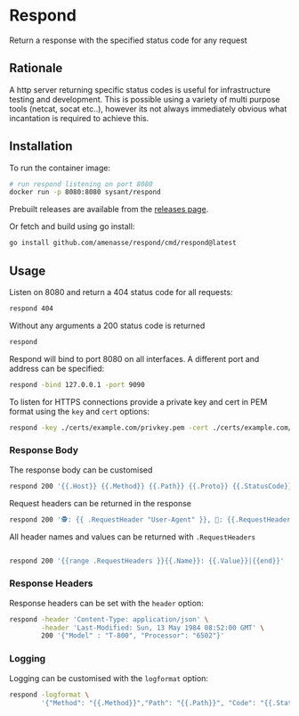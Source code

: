 # Respond

Return a response with the specified status code for any request

## Rationale

A http server returning specific status codes is useful for infrastructure testing and development. This is possible using a variety of multi purpose tools (netcat, socat etc..), however its not always immediately obvious what incantation is required to achieve this.


## Installation

To run the container image:

```bash
# run respond listening on port 8080
docker run -p 8080:8080 sysant/respond
```

Prebuilt releases are available from the [releases page](https://github.com/amenasse/respond/releases ).

Or fetch and build using go install:

```bash
go install github.com/amenasse/respond/cmd/respond@latest
```


## Usage

Listen on 8080 and return a 404 status code for all requests:

```bash
respond 404
```


Without any arguments a 200 status code is returned

```bash
respond
```

Respond will bind to port 8080 on all interfaces. A different port and address can be specified:

```bash
respond -bind 127.0.0.1 -port 9090
```


To listen for HTTPS connections provide a private key and cert in PEM format using the `key` and `cert` options:

```bash
respond -key ./certs/example.com/privkey.pem -cert ./certs/example.com/cert.pem
```

### Response Body

The response body can be customised

```bash
respond 200 '{{.Host}} {{.Method}} {{.Path}} {{.Proto}} {{.StatusCode}} {{.Description}}\n'
```

Request headers can be returned in the response

```bash
respond 200 '🕵: {{ .RequestHeader "User-Agent" }}, 👻: {{.RequestHeader "Host"}}'
```


All header names and values can be returned with `.RequestHeaders`

```bash

respond 200 '{{range .RequestHeaders }}{{.Name}}: {{.Value}}|{{end}}'
```

### Response Headers

Response headers can be set with the `header` option:


```bash
respond -header 'Content-Type: application/json' \
        -header 'Last-Modified: Sun, 13 May 1984 08:52:00 GMT' \
        200 '{"Model" : "T-800", "Processor": "6502"}'
```

### Logging

Logging can be customised with the `logformat` option:

```bash
respond -logformat \
        '{"Method": "{{.Method}}","Path": "{{.Path}}", "Code": "{{.StatusCode}}"}'
```
